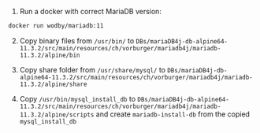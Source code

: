 1. Run a docker with correct MariaDB version:

```Dockerfile
docker run wodby/mariadb:11
```

2. Copy binary files from `/usr/bin/` to `DBs/mariaDB4j-db-alpine64-11.3.2/src/main/resources/ch/vorburger/mariadb4j/mariadb-11.3.2/alpine/bin`

3. Copy share folder from `/usr/share/mysql/` to `DBs/mariaDB4j-db-alpine64-11.3.2/src/main/resources/ch/vorburger/mariadb4j/mariadb-11.3.2/alpine/share`

4. Copy `/usr/bin/mysql_install_db` to `DBs/mariaDB4j-db-alpine64-11.3.2/src/main/resources/ch/vorburger/mariadb4j/mariadb-11.3.2/alpine/scripts` and create `mariadb-install-db` from the copied `mysql_install_db`
